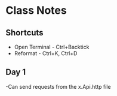 # Class Notes
## Shortcuts
- Open Terminal - Ctrl+Backtick
- Reformat - Ctrl+K, Ctrl+D

## Day 1
-Can send requests from the x.Api.http file